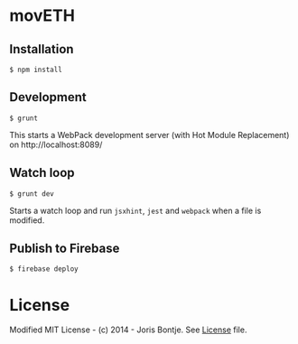 # movETH

## Installation

```
$ npm install
```

## Development

```
$ grunt
```

This starts a WebPack development server (with Hot Module Replacement) on http://localhost:8089/

## Watch loop

```
$ grunt dev
```

Starts a watch loop and run `jsxhint`, `jest` and `webpack` when a file is modified.

## Publish to Firebase

```
$ firebase deploy
```

# License

Modified MIT License - (c) 2014 - Joris Bontje. See [License](LICENSE.md) file.

